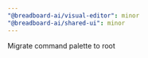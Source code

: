 ```yaml
---
"@breadboard-ai/visual-editor": minor
"@breadboard-ai/shared-ui": minor
---
```


Migrate command palette to root
